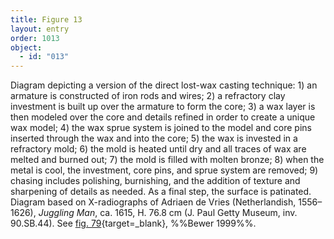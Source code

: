 ```yaml
---
title: Figure 13
layout: entry
order: 1013
object:
  - id: "013"
---
```


Diagram depicting a version of the direct lost-wax casting technique: 1) an armature is constructed of iron rods and wires; 2) a refractory clay investment is built up over the armature to form the core; 3) a wax layer is then modeled over the core and details refined in order to create a unique wax model; 4) the wax sprue system is joined to the model and core pins inserted through the wax and into the core; 5) the wax is invested in a refractory mold; 6) the mold is heated until dry and all traces of wax are melted and burned out; 7) the mold is filled with molten bronze; 8) when the metal is cool, the investment, core pins, and sprue system are removed; 9) chasing includes polishing, burnishing, and the addition of texture and sharpening of details as needed. As a final step, the surface is patinated. Diagram based on X-radiographs of Adriaen de Vries (Netherlandish, 1556–1626), *Juggling Man*, ca. 1615, H. 76.8 cm (J. Paul Getty Museum, inv. 90.SB.44). See [fig. 79](/visual-atlas/#fig-079){target=_blank}, %%Bewer 1999%%.
